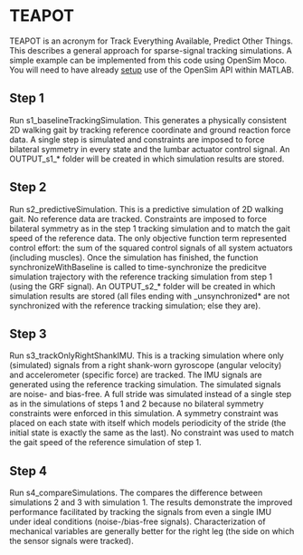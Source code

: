 # TEAPOT

TEAPOT is an acronym for Track Everything Available, Predict Other Things. This describes a general approach for sparse-signal tracking simulations. A simple example can be implemented from this code using OpenSim Moco. You will need to have already [setup](https://simtk-confluence.stanford.edu:8443/display/OpenSim/Scripting+with+Matlab) use of the OpenSim API within MATLAB.

## Step 1
Run s1_baselineTrackingSimulation.
This generates a physically consistent 2D walking gait by tracking reference coordinate and ground reaction force data. A single step is simulated and constraints are imposed to force bilateral symmetry in every state and the lumbar actuator control signal. An OUTPUT_s1_* folder will be created in which simulation results are stored.

## Step 2
Run s2_predictiveSimulation.
This is a predictive simulation of 2D walking gait. No reference data are tracked. Constraints are imposed to force bilateral symmetry as in the step 1 tracking simulation and to match the gait speed of the reference data. The only objective function term represented control effort: the sum of the squared control signals of all system actuators (including muscles). Once the simulation has finished, the function synchronizeWithBaseline is called to time-synchronize the predicitve simulation trajectory with the reference tracking simulation from step 1 (using the GRF signal). An OUTPUT_s2_* folder will be created in which simulation results are stored (all files ending with _unsynchronized* are not synchronized with the reference tracking simulation; else they are).

## Step 3
Run s3_trackOnlyRightShankIMU.
This is a tracking simulation where only (simulated) signals from a right shank-worn gyroscope (angular velocity) and accelerometer (specific force) are tracked. The IMU signals are generated using the reference tracking simulation. The simulated signals are noise- and bias-free. A full stride was simulated instead of a single step as in the simulations of steps 1 and 2 because no bilateral symmetry constraints were enforced in this simulation. A symmetry constraint was placed on each state with itself which models periodicity of the stride (the initial state is exactly the same as the last). No constraint was used to match the gait speed of the reference simulation of step 1. 

## Step 4
Run s4_compareSimulations.
The compares the difference between simulations 2 and 3 with simulation 1. The results demonstrate the improved performance facilitated by tracking the signals from even a single IMU under ideal conditions (noise-/bias-free signals). Characterization of mechanical variables are generally better for the right leg (the side on which the sensor signals were tracked).
